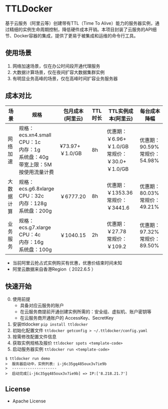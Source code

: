 # TTLDocker
基于云服务（阿里云等）创建带有TTL（Time To Alive）能力的服务器实例，通过精细的实例生命周期控制，降低硬件成本开销。本项目封装了云服务的API细节、Docker容器的集成，提供了更易于被集成和运维的命令行工具。

## 使用场景
1. 网络加速场景，仅在办公时间段开通代理服务  
2. 大数据计算场景，仅在夜间扩容大数据集群实例
3. 有明显业务高峰的场景，仅在高峰时间扩容业务服务器

## 成本对比
| 场景    | 规格                                                      | 包月成本(阿里云)      | TTL时长 | TTL实例成本(阿里云)                            | 每台成本降幅                        |
|-------|---------------------------------------------------------|----------------|-------|-----------------------------------------|-------------------------------|
| 网络加速  | 规格：ecs.xn4.small<br/>CPU：1c<br/>内存：1g<br/>系统盘：40g<br/>带宽上限：5M<br/>按使用流量计费 | ¥73.97+￥1.0/GB | 8h    | 优惠期：￥6.96+￥1.0/GB<br/>常规价：￥30.0+￥1.0/GB | 优惠期：90.59%<br/>常规价：54.98%     |
| 大数据计算 | 规格：ecs.g6.8xlarge<br/>CPU：32c<br/>内存：128g<br/>系统盘：200g  | ￥6777.20       | 8h    | 优惠期：￥1353.36<br/>常规价：￥3441.6            | 优惠期：80.03%<br/>常规价：49.21%     |
| 业务服务  | 规格：ecs.g7.xlarge<br/>CPU：4c<br/>内存：16g<br/>系统盘：100g     | ￥1040.15       | 2h    | 优惠期：￥27.78<br/>常规价：￥109.2               | 优惠期：97.32%    <br/>常规价：89.50% |
* 当前阿里云抢占式实例购买有优惠，优惠价结束时间未知
* 阿里云数据来自香港Region（ 2022.6.5 ）

## 快速开始
0. 使用前提
    * 具备对应云服务的账户
    * 在云服务商提前开通创建实例所需的：安全组、虚拟机、账户密钥等
    * 在云服务商开通账户的 AccessKey、SecretKey
1. 安装ttldocker `pip install ttldocker`
2. 初始化配置文件  `ttldocker getconfig > ~/.ttldocker/config.yaml`
3. 按需修改配置文件信息
4. 获取实例规格及报价 `ttldocker spots <template-code>`
5. 启动服务器实例 `ttldocker run <template-code>`
```
$ ttldocker run demo
>  服务器启动中，实例列表: i-j6c35gq485oux3v7ie9b
>  --------------------
>  启动完成[i-j6c35gq485oux3v7ie9b] => IP:['8.218.21.7']
```
## License
* Apache License
